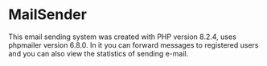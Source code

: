 # MailSender
This email sending system was created with PHP version 8.2.4, uses phpmailer version 6.8.0. In it you can forward messages to registered users and you can also view the statistics of sending e-mail.
